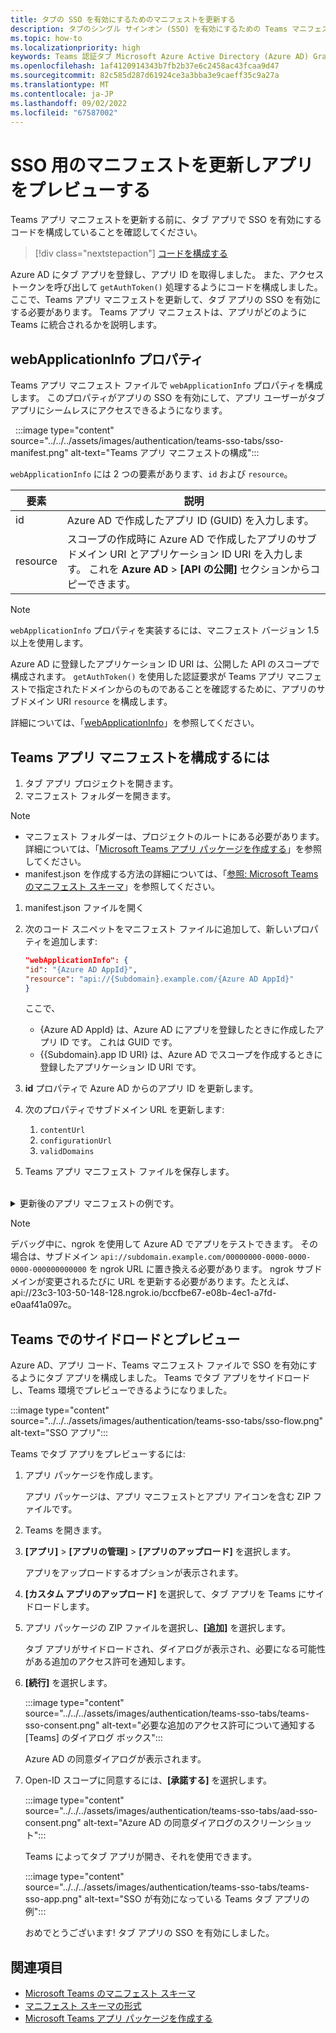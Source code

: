 ```yaml
---
title: タブの SSO を有効にするためのマニフェストを更新する
description: タブのシングル サインオン (SSO) を有効にするための Teams マニフェストを更新し、SSO 認証をテストするために Teams クライアントにサイドロードします。
ms.topic: how-to
ms.localizationpriority: high
keywords: Teams 認証タブ Microsoft Azure Active Directory (Azure AD) Graph API
ms.openlocfilehash: 1af4120914343b7fb2b37e6c2458ac43fcaa9d47
ms.sourcegitcommit: 82c585d287d61924ce3a3bba3e9caeff35c9a27a
ms.translationtype: MT
ms.contentlocale: ja-JP
ms.lasthandoff: 09/02/2022
ms.locfileid: "67587002"
---
```

# <a name="update-manifest-for-sso-and-preview-app"></a>SSO 用のマニフェストを更新しアプリをプレビューする

Teams アプリ マニフェストを更新する前に、タブ アプリで SSO を有効にするコードを構成していることを確認してください。

> [!div class="nextstepaction"]
> [コードを構成する](tab-sso-code.md)

Azure AD にタブ アプリを登録し、アプリ ID を取得しました。 また、アクセス トークンを呼び出して `getAuthToken()` 処理するようにコードを構成しました。 ここで、Teams アプリ マニフェストを更新して、タブ アプリの SSO を有効にする必要があります。 Teams アプリ マニフェストは、アプリがどのように Teams に統合されるかを説明します。

## <a name="webapplicationinfo-property"></a>webApplicationInfo プロパティ

Teams アプリ マニフェスト ファイルで `webApplicationInfo` プロパティを構成します。 このプロパティがアプリの SSO を有効にして、アプリ ユーザーがタブ アプリにシームレスにアクセスできるようになります。

&nbsp;&nbsp;:::image type="content" source="../../../assets/images/authentication/teams-sso-tabs/sso-manifest.png" alt-text="Teams アプリ マニフェストの構成":::

`webApplicationInfo` には 2 つの要素があります、`id` および `resource`。

| 要素 | 説明 |
| --- | --- |
| id | Azure AD で作成したアプリ ID (GUID) を入力します。 |
| resource | スコープの作成時に Azure AD で作成したアプリのサブドメイン URI とアプリケーション ID URI を入力します。 これを **Azure AD** > **[API の公開]** セクションからコピーできます。 |

> [!NOTE]
> `webApplicationInfo` プロパティを実装するには、マニフェスト バージョン 1.5 以上を使用します。

Azure AD に登録したアプリケーション ID URI は、公開した API のスコープで構成されます。 `getAuthToken()` を使用した認証要求が Teams アプリ マニフェストで指定されたドメインからのものであることを確認するために、アプリのサブドメイン URI `resource` を構成します。

詳細については、「[webApplicationInfo](../../../resources/schema/manifest-schema.md#webapplicationinfo)」を参照してください。

## <a name="to-configure-teams-app-manifest"></a>Teams アプリ マニフェストを構成するには

1. タブ アプリ プロジェクトを開きます。
2. マニフェスト フォルダーを開きます。

  > [!NOTE]
  >
  > - マニフェスト フォルダーは、プロジェクトのルートにある必要があります。 詳細については、「[Microsoft Teams アプリ パッケージを作成する](../../../concepts/build-and-test/apps-package.md)」を参照してください。
  > - manifest.json を作成する方法の詳細については、「[参照: Microsoft Teams のマニフェスト スキーマ](../../../resources/schema/manifest-schema.md)」を参照してください。

1. manifest.json ファイルを開く
1. 次のコード スニペットをマニフェスト ファイルに追加して、新しいプロパティを追加します:

    ```json
    "webApplicationInfo": {
    "id": "{Azure AD AppId}",
    "resource": "api://{Subdomain}.example.com/{Azure AD AppId}"
    }
    ```

    ここで、
    - {Azure AD AppId} は、Azure AD にアプリを登録したときに作成したアプリ ID です。 これは GUID です。
    - {{Subdomain}.app ID URI} は、Azure AD でスコープを作成するときに登録したアプリケーション ID URI です。

4. **id** プロパティで Azure AD からのアプリ ID を更新します。
5. 次のプロパティでサブドメイン URL を更新します:
   1. `contentUrl`
   2. `configurationUrl`
   3. `validDomains`
6. Teams アプリ マニフェスト ファイルを保存します。

<br>
<details>
<summary>更新後のアプリ マニフェストの例です。</summary>

```json
{
  "$schema": "https://developer.microsoft.com/json-schemas/teams/v1.11/MicrosoftTeams.schema.json",
  "manifestVersion": "1.11",
  "version": "1.0.0",
  "id": "bccfbe67-e08b-4ec1-a7fd-e0aaf41a097c",
  "packageName": "com.contoso.teamsauthsso",
  "developer": {
    "name": "Microsoft",
    "websiteUrl": "https://www.microsoft.com",
    "privacyUrl": "https://www.microsoft.com/privacy",
    "termsOfUseUrl": "https://www.microsoft.com/termsofuse"
  },
  "name": {
    "short": "Teams Auth SSO",
    "full": "Teams Auth SSO"
  },
  "description": {
    "short": "Teams Auth SSO app",
    "full": "The Teams Auth SSO app"
  },
  "icons": {
    "outline": "outline.png",
    "color": "color.png"
  },
  "accentColor": "#60A18E",
  "staticTabs": [
    {
      "entityId": "auth",
      "name": "Auth",
      "contentUrl": "https://contoso.com/Home/Index",
      "scopes": [ "personal" ]
    }
  ],
  "configurableTabs": [
    {
      "configurationUrl": "https://contoso.com/Home/Configure",
      "canUpdateConfiguration": true,
      "scopes": [
        "team"
      ]
    }
  ],
  "permissions": [ "identity", "messageTeamMembers" ],
  "validDomains": [
    "contoso.com"
  ],
  "webApplicationInfo": {
    "id": "bccfbe67-e08b-4ec1-a7fd-e0aaf41a097c",
    "resource": "api://contoso.com/bccfbe67-e08b-4ec1-a7fd-e0aaf41a097c"
  }
}
```

</details>

> [!NOTE]
> デバッグ中に、ngrok を使用して Azure AD でアプリをテストできます。 その場合は、サブドメイン `api://subdomain.example.com/00000000-0000-0000-0000-000000000000` を ngrok URL に置き換える必要があります。 ngrok サブドメインが変更されるたびに URL を更新する必要があります。たとえば、api://23c3-103-50-148-128.ngrok.io/bccfbe67-e08b-4ec1-a7fd-e0aaf41a097c。

## <a name="sideload-and-preview-in-teams"></a>Teams でのサイドロードとプレビュー

Azure AD、アプリ コード、Teams マニフェスト ファイルで SSO を有効にするようにタブ アプリを構成しました。 Teams でタブ アプリをサイドロードし、Teams 環境でプレビューできるようになりました。

:::image type="content" source="../../../assets/images/authentication/teams-sso-tabs/sso-flow.png" alt-text="SSO アプリ":::

Teams でタブ アプリをプレビューするには:

1. アプリ パッケージを作成します。

   アプリ パッケージは、アプリ マニフェストとアプリ アイコンを含む ZIP ファイルです。

1. Teams を開きます。

1. **[アプリ]** > **[アプリの管理]** > **[アプリのアップロード]** を選択します。

    アプリをアップロードするオプションが表示されます。

1. **[カスタム アプリのアップロード]** を選択して、タブ アプリを Teams にサイドロードします。

1. アプリ パッケージの ZIP ファイルを選択し、**[追加]** を選択します。

    タブ アプリがサイドロードされ、ダイアログが表示され、必要になる可能性がある追加のアクセス許可を通知します。

1. **[続行]** を選択します。

    :::image type="content" source="../../../assets/images/authentication/teams-sso-tabs/teams-sso-consent.png" alt-text="必要な追加のアクセス許可について通知する [Teams] のダイアログ ボックス":::

    Azure AD の同意ダイアログが表示されます。

1. Open-ID スコープに同意するには、**[承諾する]** を選択します。

    :::image type="content" source="../../../assets/images/authentication/teams-sso-tabs/aad-sso-consent.png" alt-text="Azure AD の同意ダイアログのスクリーンショット":::

    Teams によってタブ アプリが開き、それを使用できます。

    :::image type="content" source="../../../assets/images/authentication/teams-sso-tabs/teams-sso-app.png" alt-text="SSO が有効になっている Teams タブ アプリの例":::

    おめでとうございます! タブ アプリの SSO を有効にしました。

## <a name="see-also"></a>関連項目

- [Microsoft Teams のマニフェスト スキーマ](../../../resources/schema/manifest-schema.md)
- [マニフェスト スキーマの形式](https://developer.microsoft.com/json-schemas/teams/v1.12/MicrosoftTeams.schema.json)
- [Microsoft Teams アプリ パッケージを作成する](../../../concepts/build-and-test/apps-package.md)

